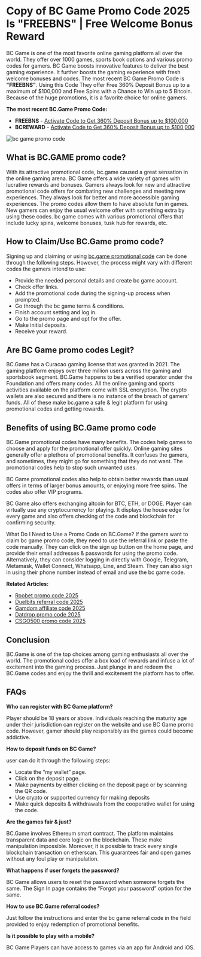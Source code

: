 # Copy of BC Game Promo Code 2025 Is "FREEBNS" | Free Welcome Bonus Reward

BC Game is one of the most favorite online gaming platform all over the world. They offer over 1000 games, sports book options and various promo codes for gamers. BC Game boosts innovative features to deliver the best gaming experience. It further boosts the gaming experience with fresh welcome bonuses and codes. The most recent BC Game Promo Code is **"FREEBNS"**. Using this Code They offer Free 360% Deposit Bonus up to a maximum of $100,000 and Free Spins with a Chance to Win up to 5 Bitcoin. Because of the huge promotions, it is a favorite choice for online gamers.

**The most recent BC.Game Promo Code:**
* **FREEBNS** - [Activate Code to Get 360% Deposit Bonus up to $100,000](https://bc.game/i-freebns-n/)
* **BCREWARD** - [Activate Code to Get 360% Deposit Bonus up to $100,000](https://bc.game/i-bcreward-n/)

![bc game promo code](https://github.com/user-attachments/assets/eb5a66ac-51b8-4843-85f8-5bbc42a6cd90)


## What is BC.GAME promo code?

With its attractive promotional code, bc.game caused a great sensation in the online gaming arena. BC Game offers a wide variety of games with lucrative rewards and bonuses. Gamers always look for new and attractive promotional code offers for combating new challenges and meeting new experiences. They always look for better and more accessible gaming experiences. The promo codes allow them to have absolute fun in games. New gamers can enjoy the usual welcome offer with something extra by using these codes. bc game comes with various promotional offers that include lucky spins, welcome bonuses, tusk hub for rewards, etc.

## How to Claim/Use BC.Game promo code?

Signing up and claiming or using [bc.game promotional code](https://x.com/bcgamepromocode) can be done through the following steps. However, the process might vary with different codes the gamers intend to use:

* Provide the needed personal details and create bc game account.
* Check offer links.
* Add the promotional code during the signing-up process when prompted.
* Go through the bc game terms & conditions.
* Finish account setting and log in.
* Go to the promo page and opt for the offer.
* Make initial deposits.
* Receive your reward.

## Are BC Game promo codes Legit?

BC.Game has a Curacao gaming license that was granted in 2021. The gaming platform enjoys over three million users across the gaming and sportsbook segment. BC.Game happens to be a verified operator under the Foundation and offers many codes. All the online gaming and sports activities available on the platform come with SSL encryption. The crypto wallets are also secured and there is no instance of the breach of gamers’ funds. All of these make bc.game a safe & legit platform for using promotional codes and getting rewards.

## Benefits of using BC.Game promo code

BC.Game promotional codes have many benefits. The codes help games to choose and apply for the promotional offer quickly. Online gaming sites generally offer a plethora of promotional benefits. It confuses the gamers, and sometimes, they might go for something that they do not want. The promotional codes help to stop such unwanted uses.

BC Game promotional codes also help to obtain better rewards than usual offers in terms of larger bonus amounts, or enjoying more free spins. The codes also offer VIP programs.

BC Game also offers exchanging altcoin for BTC, ETH, or DOGE. Player can virtually use any cryptocurrency for playing. It displays the house edge for every game and also offers checking of the code and blockchain for confirming security.

What Do I Need to Use a Promo Code on BC.Game?
If the gamers want to claim bc game promo code, they need to use the referral link or paste the code manually. They can click on the sign up button on the home page, and provide their email addresses & passwords for using the promo code. Alternatively, they can consider logging in directly with Google, Telegram, Metamask, Wallet Connect, Whatsapp, Line, and Steam. They can also sign in using their phone number instead of email and use the bc game code.

**Related Articles:**

* [Roobet promo code 2025](https://github.com/csgocodes/roobet-promo-code)
* [Duelbits referral code 2025](https://github.com/csgocodes/duelbits-promo-code)
* [Gamdom affiliate code 2025](https://github.com/csgocodes/gamdom-promo-code)
* [Datdrop promo code 2025](https://github.com/csgocodes/datdrop-promo-code)
* [CSGO500 promo code 2025](https://github.com/csgocodes/csgo500-promo-code)

## Conclusion

BC.Game is one of the top choices among gaming enthusiasts all over the world. The promotional codes offer a box load of rewards and infuse a lot of excitement into the gaming process. Just plunge in and redeem the BC.Game codes and enjoy the thrill and excitement the platform has to offer.

## FAQs

**Who can register with BC Game platform?**

Player should be 18 years or above. Individuals reaching the maturity age under their jurisdiction can register on the website and use BC Game promo code. However, gamer should play responsibly as the games could become addictive.

**How to deposit funds on BC Game?**

user can do it through the following steps:

* Locate the “my wallet” page.
* Click on the deposit page.
* Make payments by either clicking on the deposit page or by scanning the QR code.
* Use crypto or supported currency for making deposits
* Make quick deposits & withdrawals from the cooperative wallet for using the code.

**Are the games fair & just?**

BC.Game involves Ethereum smart contract. The platform maintains transparent data and core logic on the blockchain. These make manipulation impossible. Moreover, it is possible to track every single blockchain transaction on etherscan. This guarantees fair and open games without any foul play or manipulation.

**What happens if user forgets the password?**

BC Game allows users to reset the password when someone forgets the same. The Sign In page contains the “Forgot your password” option for the same.

**How to use BC.Game referral codes?**

Just follow the instructions and enter the bc game referral code in the field provided to enjoy redemption of promotional benefits.

**Is it possible to play with a mobile?**

BC Game Players can have access to games via an app for Android and iOS.
